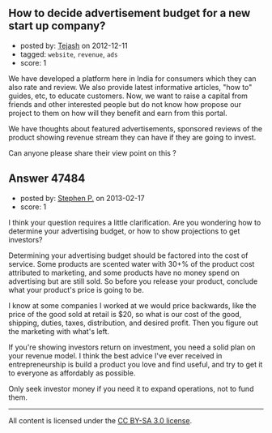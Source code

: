 ## How to decide advertisement budget for a new start up company?

- posted by: [Tejash](https://stackexchange.com/users/-1/22029-tejash) on 2012-12-11
- tagged: `website`, `revenue`, `ads`
- score: 1

We have developed a platform here in India for consumers which they can also rate and review. We also provide latest informative articles, "how to" guides, etc, to educate customers. Now, we want to raise a capital from friends and other interested people but do not know how propose our project to them on how will they benefit and earn from this portal.

We have thoughts about featured advertisements, sponsored reviews of the product showing revenue stream they can have if they are going to invest.

Can anyone please share their view point on this ?


## Answer 47484

- posted by: [Stephen P.](https://stackexchange.com/users/-1/25058-stephen-p) on 2013-02-17
- score: 1

I think your question requires a little clarification. Are you wondering how to determine your advertising budget, or how to show projections to get investors? 

Determining your advertising budget should be factored into the cost of service. Some products are scented water with 30+% of the product cost attributed to marketing, and some products have no money spend on advertising but are still sold. So before you release your product, conclude what your product's price is going to be. 

I know at some companies I worked at we would price backwards, like the price of the good sold at retail is $20, so what is our cost of the good, shipping, duties, taxes, distribution, and desired profit. Then you figure out the marketing with what's left. 

If you're showing investors return on investment, you need a solid plan on your revenue model. I think the best advice I've ever received in entrepreneurship is build a product you love and find useful, and try to get it to everyone as affordably as possible. 

Only seek investor money if you need it to expand operations, not to fund them. 



---

All content is licensed under the [CC BY-SA 3.0 license](https://creativecommons.org/licenses/by-sa/3.0/).
